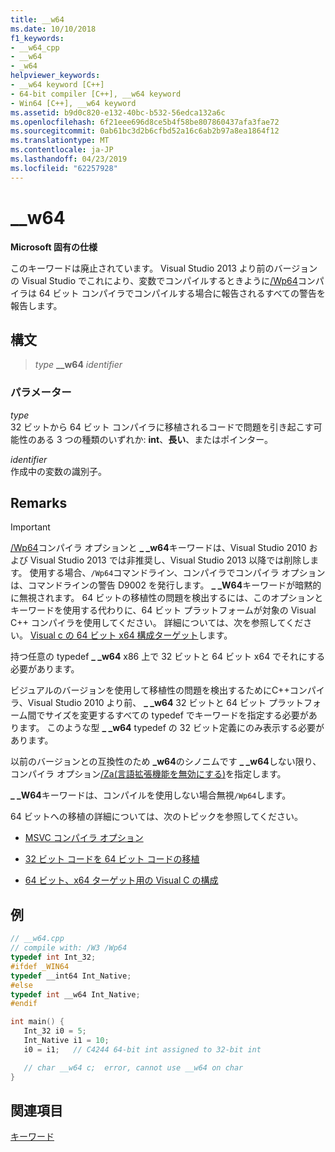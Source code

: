 ```yaml
---
title: __w64
ms.date: 10/10/2018
f1_keywords:
- __w64_cpp
- __w64
- _w64
helpviewer_keywords:
- __w64 keyword [C++]
- 64-bit compiler [C++], __w64 keyword
- Win64 [C++], __w64 keyword
ms.assetid: b9d0c820-e132-40bc-b532-56edca132a6c
ms.openlocfilehash: 6f21eee696d8ce5b4f58be807860437afa3fae72
ms.sourcegitcommit: 0ab61bc3d2b6cfbd52a16c6ab2b97a8ea1864f12
ms.translationtype: MT
ms.contentlocale: ja-JP
ms.lasthandoff: 04/23/2019
ms.locfileid: "62257928"
---
```

# <a name="w64"></a>__w64

**Microsoft 固有の仕様**

このキーワードは廃止されています。 Visual Studio 2013 より前のバージョンの Visual Studio でこれにより、変数でコンパイルするときように[/Wp64](../build/reference/wp64-detect-64-bit-portability-issues.md)コンパイラは 64 ビット コンパイラでコンパイルする場合に報告されるすべての警告を報告します。

## <a name="syntax"></a>構文

> *type* **__w64** *identifier*

### <a name="parameters"></a>パラメーター

*type*<br/>
32 ビットから 64 ビット コンパイラに移植されるコードで問題を引き起こす可能性のある 3 つの種類のいずれか: **int**、**長い**、またはポインター。

*identifier*<br/>
作成中の変数の識別子。

## <a name="remarks"></a>Remarks

> [!IMPORTANT]
>  [/Wp64](../build/reference/wp64-detect-64-bit-portability-issues.md)コンパイラ オプションと **_ _w64**キーワードは、Visual Studio 2010 および Visual Studio 2013 では非推奨し、Visual Studio 2013 以降では削除します。 使用する場合、`/Wp64`コマンドライン、コンパイラでコンパイラ オプションは、コマンドラインの警告 D9002 を発行します。 **_ _W64**キーワードが暗黙的に無視されます。 64 ビットの移植性の問題を検出するには、このオプションとキーワードを使用する代わりに、64 ビット プラットフォームが対象の Visual C++ コンパイラを使用してください。 詳細については、次を参照してください。 [Visual c の 64 ビット x64 構成ターゲット](../build/configuring-programs-for-64-bit-visual-cpp.md)します。

持つ任意の typedef **_ _w64** x86 上で 32 ビットと 64 ビット x64 でそれにする必要があります。

ビジュアルのバージョンを使用して移植性の問題を検出するためにC++コンパイラ、Visual Studio 2010 より前、 **_ _w64** 32 ビットと 64 ビット プラットフォーム間でサイズを変更するすべての typedef でキーワードを指定する必要があります。 このような型 **_ _w64** typedef の 32 ビット定義にのみ表示する必要があります。

以前のバージョンとの互換性のため **_w64**のシノニムです **_ _w64**しない限り、コンパイラ オプション[/Za\(言語拡張機能を無効にする)](../build/reference/za-ze-disable-language-extensions.md)を指定します。

**_ _W64**キーワードは、コンパイルを使用しない場合無視`/Wp64`します。

64 ビットへの移植の詳細については、次のトピックを参照してください。

- [MSVC コンパイラ オプション](../build/reference/compiler-options.md)

- [32 ビット コードを 64 ビット コードの移植](../build/common-visual-cpp-64-bit-migration-issues.md)

- [64 ビット、x64 ターゲット用の Visual C の構成](../build/configuring-programs-for-64-bit-visual-cpp.md)

## <a name="example"></a>例

```cpp
// __w64.cpp
// compile with: /W3 /Wp64
typedef int Int_32;
#ifdef _WIN64
typedef __int64 Int_Native;
#else
typedef int __w64 Int_Native;
#endif

int main() {
   Int_32 i0 = 5;
   Int_Native i1 = 10;
   i0 = i1;   // C4244 64-bit int assigned to 32-bit int

   // char __w64 c;  error, cannot use __w64 on char
}
```

## <a name="see-also"></a>関連項目

[キーワード](../cpp/keywords-cpp.md)
